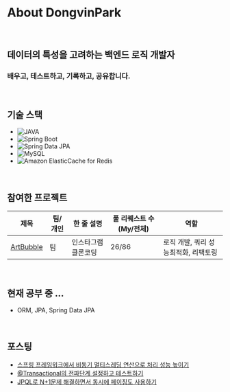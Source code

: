 # About DongvinPark

<br>

## 데이터의 특성을 고려하는 백엔드 로직 개발자
### 배우고, 테스트하고, 기록하고, 공유합니다.

<br>

## 기술 스택
- ![JAVA](https://img.shields.io/badge/-JAVA-orange)
- ![Spring Boot](https://img.shields.io/badge/-Spring%20Boot-brightgreen)
- ![Spring Data JPA](https://img.shields.io/badge/-Spring%20Data%20JPA-brightgreen)
- ![MySQL](https://img.shields.io/badge/-MySQL-blue)
- ![Amazon ElasticCache for Redis](https://img.shields.io/badge/-Amazon%20ElasticCache%20for%20Redis-red)

<br>

## 참여한 프로젝트
|제목|팀/개인|한 줄 설명|풀 리퀘스트 수(My/전체)|역할|
|---|---|---|---|---|
|[ArtBubble](https://github.com/DevTraces/BackEnd)|팀|인스타그램 클론코딩|26/86|로직 개발, 쿼리 성능최적화, 리팩토링|

<br>

## 현재 공부 중 ...
- ORM, JPA, Spring Data JPA

<br>

## 포스팅
- [스프링 프레임워크에서 비동기 멀티스레딩 연산으로 처리 성능 높이기](https://github.com/DongvinPark/Spring_Async_Test)
- [@Transactional의 전파단계 설정하고 테스트하기](https://github.com/DongvinPark/jpa-propagation-test)
- [JPQL로 N+1문제 해결하면서 동시에 페이징도 사용하기](https://github.com/DongvinPark/jpa-jpql-join-converter-NplusOne-solve)

<!--
**DongvinPark/DongvinPark** is a ✨ _special_ ✨ repository because its `README.md` (this file) appears on your GitHub profile.

Here are some ideas to get you started:

- 🔭 I’m currently working on ...
- 🌱 I’m currently learning ...
- 👯 I’m looking to collaborate on ...
- 🤔 I’m looking for help with ...
- 💬 Ask me about ...
- 📫 How to reach me: ...
- 😄 Pronouns: ...
- ⚡ Fun fact: ...
-->
